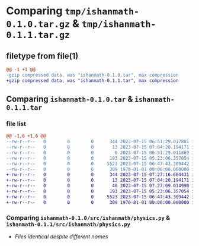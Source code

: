 # Comparing `tmp/ishanmath-0.1.0.tar.gz` & `tmp/ishanmath-0.1.1.tar.gz`

## filetype from file(1)

```diff
@@ -1 +1 @@
-gzip compressed data, was "ishanmath-0.1.0.tar", max compression
+gzip compressed data, was "ishanmath-0.1.1.tar", max compression
```

## Comparing `ishanmath-0.1.0.tar` & `ishanmath-0.1.1.tar`

### file list

```diff
@@ -1,6 +1,6 @@
--rw-r--r--   0        0        0      344 2023-07-15 06:51:29.017881 ishanmath-0.1.0/pyproject.toml
--rw-r--r--   0        0        0       13 2023-07-15 07:04:20.194171 ishanmath-0.1.0/README.md
--rw-r--r--   0        0        0        0 2023-07-15 06:51:29.011869 ishanmath-0.1.0/src/ishanmath/__init__.py
--rw-r--r--   0        0        0      193 2023-07-15 05:23:06.357054 ishanmath-0.1.0/src/ishanmath/exceptions.py
--rw-r--r--   0        0        0     5523 2023-07-15 06:47:43.309442 ishanmath-0.1.0/src/ishanmath/physics.py
--rw-r--r--   0        0        0      309 1970-01-01 00:00:00.000000 ishanmath-0.1.0/PKG-INFO
+-rw-r--r--   0        0        0      344 2023-07-15 07:27:16.664431 ishanmath-0.1.1/pyproject.toml
+-rw-r--r--   0        0        0       13 2023-07-15 07:04:20.194171 ishanmath-0.1.1/README.md
+-rw-r--r--   0        0        0       40 2023-07-15 07:27:09.014990 ishanmath-0.1.1/src/ishanmath/__init__.py
+-rw-r--r--   0        0        0      193 2023-07-15 05:23:06.357054 ishanmath-0.1.1/src/ishanmath/exceptions.py
+-rw-r--r--   0        0        0     5523 2023-07-15 06:47:43.309442 ishanmath-0.1.1/src/ishanmath/physics.py
+-rw-r--r--   0        0        0      309 1970-01-01 00:00:00.000000 ishanmath-0.1.1/PKG-INFO
```

### Comparing `ishanmath-0.1.0/src/ishanmath/physics.py` & `ishanmath-0.1.1/src/ishanmath/physics.py`

 * *Files identical despite different names*

